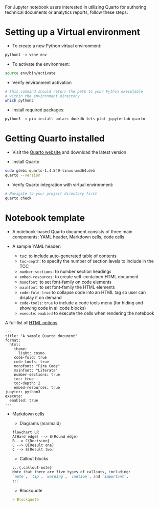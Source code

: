 

For Jupyter notebook users interested in utilizing Quarto for authoring technical documents or analytics reports, follow these steps:

# Setting up a Virtual environment

* To create a new Python virtual environment:

```bash
python3 -m venv env
```

* To activate the environment:

```bash
source env/bin/activate
```

* Verify environment activation

```bash
# This command should return the path to your Python executable
# within the environment directory
which python3
```

* Install required packages:

```bash
python3 -m pip install polars duckdb lets-plot jupyterlab-quarto
```

# Getting Quarto installed

* Visit the [Quarto website](https://quarto.org/docs/get-started/) and download the latest version

* Install Quarto:

```bash
sudo gdebi quarto-1.4.549-linux-amd64.deb
quarto --version
```

* Verify Quarto integration with virtual environment:

```bash
# Navigate to your project directory first
quarto check 
```

# Notebook template

* A notebook-based Quarto document consists of three main components: YAML header, Markdown cells, code cells

* A sample YAML header:
  - `toc`: to include auto-generated table of contents
  - `toc-depth`: to specify the number of section levels to include in the TOC
  - `number-sections`: to number section headings
  - `embed-resources`: to create self-contained HTML document
  - `monofont`: to set font-family on code elements
  - `mainfont`: to set font-family the HTML elements
  - `code-fold`: `true` to collapse code into an HTML tag so user can display it on demand
  - `code-tools`: `true` to include a code tools menu (for hiding and showing code in all code blocks)
  - `execute`: `enabled` to execute the cells when rendering the notebook

A full list of [HTML options](https://quarto.org/docs/reference/formats/html.html)

```
---
title: "A sample Quarto document"
format:
  html:
    theme:
      light: cosmo
    code-fold: true
    code-tools: true
    monofont: "Fira Code"
    mainfont: "Literata"
    number-sections: true
    toc: true
    toc-depth: 2
    embed-resources: true
jupyter: python3
execute: 
  enabled: true
---
```

* Markdown cells

  - Diagrams (marmaid)

  ```{mermaid}
  flowchart LR
  A[Hard edge] --> B(Round edge)
  B --> C{Decision}
  C --> D[Result one]
  C --> E[Result two]
  ```
  
  - Callout blocks
  ```markdown
  :::{.callout-note}
  Note that there are five types of callouts, including: 
  `note`, `tip`, `warning`, `caution`, and `important`.
  :::
  ```
  
  - Blockquote
  ```markdown
  > Blockquote
  ```
